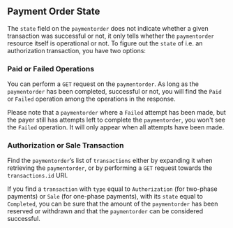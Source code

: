 ## Payment Order State

The `state` field on the `paymentorder` does not indicate whether a
given transaction was successful or not, it only tells whether the
`paymentorder` resource itself is operational or not. To figure out
the `state` of i.e. an authorization transaction, you have two options:

### Paid or Failed Operations

You can perform a `GET` request on the `paymentorder`. As long as the
`paymentorder` has been completed, successful or not, you will find the
`Paid` or `Failed` operation among the operations in the response. 

Please note that a `paymentorder` where a `Failed` attempt has been made,
but the payer still has attempts left to complete the `paymentorder`, you
won't see the `Failed` operation. It will only appear when all attempts have
been made.

### Authorization or Sale Transaction

Find the `paymentorder`’s list of `transactions` either by expanding
it when retrieving the `paymentorder`, or by performing a `GET`
request towards the `transactions.id` URI.

If you find a `transaction` with `type` equal to `Authorization` (for two-phase
payments) or `Sale` (for one-phase payments), with its `state` equal to
`Completed`, you can be sure that the amount of the `paymentorder` has
been reserved or withdrawn and that the `paymentorder` can be
considered successful.